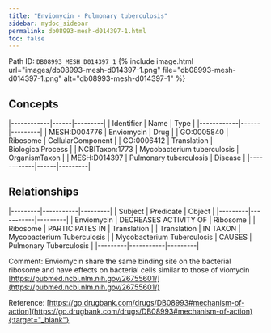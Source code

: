 ```yaml
---
title: "Enviomycin - Pulmonary tuberculosis"
sidebar: mydoc_sidebar
permalink: db08993-mesh-d014397-1.html
toc: false 
---
```



Path ID: `DB08993_MESH_D014397_1`
{% include image.html url="images/db08993-mesh-d014397-1.png" file="db08993-mesh-d014397-1.png" alt="db08993-mesh-d014397-1" %}

## Concepts

|------------|------|---------|
| Identifier | Name | Type    |
|------------|------|---------|
| MESH:D004776 | Enviomycin | Drug |
| GO:0005840 | Ribosome | CellularComponent |
| GO:0006412 | Translation | BiologicalProcess |
| NCBITaxon:1773 | Mycobacterium tuberculosis | OrganismTaxon |
| MESH:D014397 | Pulmonary tuberculosis | Disease |
|------------|------|---------|

## Relationships

|---------|-----------|---------|
| Subject | Predicate | Object  |
|---------|-----------|---------|
| Enviomycin | DECREASES ACTIVITY OF | Ribosome |
| Ribosome | PARTICIPATES IN | Translation |
| Translation | IN TAXON | Mycobacterium Tuberculosis |
| Mycobacterium Tuberculosis | CAUSES | Pulmonary Tuberculosis |
|---------|-----------|---------|

Comment: Enviomycin share the same binding site on the bacterial ribosome and have effects on bacterial cells similar to those of viomycin [https://pubmed.ncbi.nlm.nih.gov/26755601/](https://pubmed.ncbi.nlm.nih.gov/26755601/)

Reference: [https://go.drugbank.com/drugs/DB08993#mechanism-of-action](https://go.drugbank.com/drugs/DB08993#mechanism-of-action){:target="_blank"}